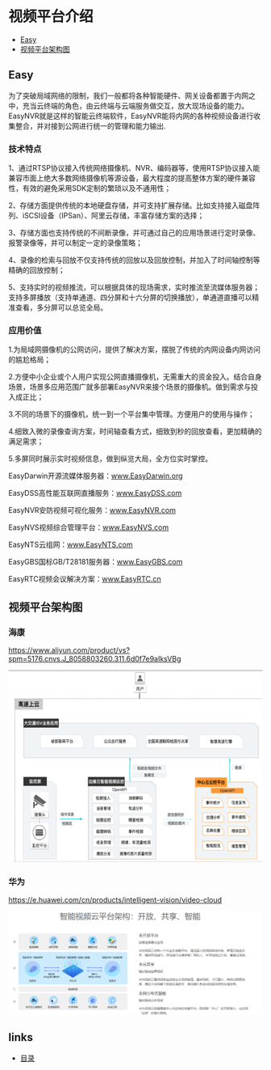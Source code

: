 # 视频平台介绍
- [Easy](#1)
- [视频平台架构图](#2)

## <a id="1">Easy</a>
为了突破局域网络的限制，我们一般都将各种智能硬件、网关设备都置于内网之中，充当云终端的角色，由云终端与云端服务做交互，放大现场设备的能力。EasyNVR就是这样的智能云终端软件，EasyNVR能将内网的各种视频设备进行收集整合，并对接到公网进行统一的管理和能力输出.

### 技术特点
1、通过RTSP协议接入传统网络摄像机、NVR、编码器等，使用RTSP协议接入能兼容市面上绝大多数网络摄像机等源设备，最大程度的提高整体方案的硬件兼容性，有效的避免采用SDK定制的繁琐以及不通用性；

2、存储方面提供传统的本地硬盘存储，并可支持扩展存储。比如支持接入磁盘阵列、iSCSI设备（IPSan）、阿里云存储，丰富存储方案的选择；

3、存储方面也支持传统的不间断录像，并可通过自己的应用场景进行定时录像、报警录像等，并可以制定一定的录像策略；

4、录像的检索与回放不仅支持传统的回放以及回放控制，并加入了时间轴控制等精确的回放控制；

5、支持实时的视频推流，可以根据具体的现场需求，实时推流至流媒体服务器；支持多屏播放（支持单通道、四分屏和十六分屏的切换播放），单通道直播可以精准查看，多分屏可以总览全局。

### 应用价值
1.为局域网摄像机的公网访问，提供了解决方案，摆脱了传统的内网设备内网访问的尴尬格局；

2.方便中小企业或个人用户实现公网直播摄像机，无需重大的资金投入。结合自身场景，场景多应用范围广就多部署EasyNVR来接个场景的摄像机。做到需求与投入成正比；

3.不同的场景下的摄像机，统一到一个平台集中管理。方便用户的使用与操作；

4.细致入微的录像查询方案，时间轴查看方式，细致到秒的回放查看，更加精确的满足需求；

5.多屏同时展示实时视频信息，做到纵览大局，全方位实时掌控。


EasyDarwin开源流媒体服务器：www.EasyDarwin.org

EasyDSS高性能互联网直播服务：www.EasyDSS.com

EasyNVR安防视频可视化服务：www.EasyNVR.com

EasyNVS视频综合管理平台：www.EasyNVS.com

EasyNTS云组网：www.EasyNTS.com

EasyGBS国标GB/T28181服务器：www.EasyGBS.com

EasyRTC视频会议解决方案：www.EasyRTC.cn

## <a id="2">视频平台架构图</a>
### 海康
https://www.aliyun.com/product/vs?spm=5176.cnvs.J_8058803260.311.6d0f7e9aIksVBg   

<img src="./image/17-1.png" style="zoom:100%" />

### 华为
https://e.huawei.com/cn/products/intelligent-vision/video-cloud   

<img src="./image/17-2.png" style="zoom:100%" />

## links
  * [目录](<目录.md>)